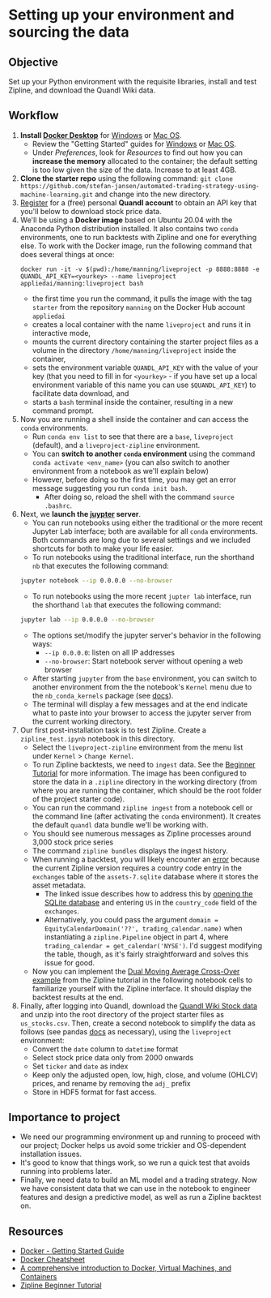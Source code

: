 # Setting up your environment and sourcing the data

## Objective

Set up your Python environment with the requisite libraries, install and test Zipline, and download the Quandl Wiki data.

## Workflow

1. **Install [Docker Desktop](https://docs.docker.com/desktop/)** for [Windows](https://docs.docker.com/docker-for-windows/install/) or [Mac OS](https://docs.docker.com/docker-for-mac/install/).
    - Review the "Getting Started" guides for [Windows](https://docs.docker.com/docker-for-windows/) or [Mac OS](https://docs.docker.com/docker-for-mac/). 
    - Under *Preferences*, look for *Resources* to find out how you can **increase the memory** allocated to the container; the default setting is too low given the size of the data. Increase to at least 4GB.
2. **Clone the starter repo** using the following command: `git clone https://github.com/stefan-jansen/automated-trading-strategy-using-machine-learning.git` and change into the new directory.
3. [Register](https://www.quandl.com/sign-up) for a (free) personal **Quandl account** to obtain an API key that you'll below to download stock price data.  
3. We'll be using a **Docker image** based on Ubuntu 20.04 with the Anaconda Python distribution installed. It also contains two `conda` environments, one to run backtests with Zipline and one for everything else. To work with the Docker image, run the following command that does several things at once:
    ```docker
   docker run -it -v $(pwd):/home/manning/liveproject -p 8888:8888 -e QUANDL_API_KEY=<yourkey> --name liveproject appliedai/manning:liveproject bash
    ```
    - the first time you run the command, it pulls the image with the tag `starter` from the repository `manning` on the Docker Hub account `appliedai` 
    - creates a local container with the name `liveproject` and runs it in interactive mode,
    - mounts the current directory containing the starter project files as a volume in the directory `/home/manning/liveproject` inside the container,
    - sets the environment variable `QUANDL_API_KEY` with the value of your key (that you need to fill in for `<yourkey>` - if you have set up a local environment variable of this name you can use `$QUANDL_API_KEY`) to facilitate data download, and
    - starts a `bash` terminal inside the container, resulting in a new command prompt.
4. Now you are running a shell inside the container and can access the `conda` environments.
    - Run `conda env list` to see that there are a `base`, `liveproject` (default), and a `liveproject-zipline` environment.
    - You can **switch to another `conda` environment** using the command `conda activate <env_name>` (you can also switch to another environment from a notebook as we'll explain below) 
    - However, before doing so the first time, you may get an error message suggesting you run `conda init bash`. 
        - After doing so, reload the shell with the command `source .bashrc`.
5. Next, we **launch the [juypter](https://jupyter.org/) server**. 
    - You can run notebooks using either the traditional or the more recent Jupyter Lab interface; both are available for all `conda` environments. Both commands are long due to several settings and we included shortcuts for both to make your life easier.
    - To run notebooks using the traditional interface, run the shorthand `nb` that executes the following command:
    ```bash
    jupyter notebook --ip 0.0.0.0 --no-browser
   ```
   - To run notebooks using the more recent `jupter lab` interface, run the shorthand `lab` that executes the following command:
    ```bash
    jupyter lab --ip 0.0.0.0 --no-browser
   ```
   - The options set/modify the jupyter server's behavior in the following ways:
        - `--ip 0.0.0.0`: listen on all IP addresses
        - `--no-browser`: Start notebook server without opening a web browser
    - After starting `jupyter` from the `base` environment, you can switch to another environment from the the notebook's `Kernel` menu due to the `nb_conda_kernels` package (see [docs](https://github.com/Anaconda-Platform/nb_conda_kernels)). 
    - The terminal will display a few messages and at the end indicate what to paste into your browser to access the jupyter server from the current working directory.
6. Our first post-installation task is to test Zipline. Create a `zipline_test.ipynb` notebook in this directory. 
    - Select the `liveproject-zipline` environment from the menu list under `Kernel` > `Change Kernel`.
    - To run Zipline backtests, we need to `ingest` data. See the [Beginner Tutorial](https://www.zipline.io/beginner-tutorial.html) for more information. The image has been configured to store the data in a `.zipline` directory in the working directory (from where you are running the container, which should be the root folder of the project starter code).
    - You can run the command `zipline ingest` from a notebook cell or the command line (after activating the `conda` environment). It creates the default `quandl` data bundle we'll be working with. 
   - You should see numerous messages as Zipline processes around 3,000 stock price series
   - The command `zipline bundles` displays the ingest history.
   - When running a backtest, you will likely encounter an [error](https://github.com/quantopian/zipline/issues/2517) because the current Zipline version requires a country code entry in the `exchanges` table of the `assets-7.sqlite` database where it stores the asset metadata. 
        - The linked issue describes how to address this by [opening the SQLite database](https://sqlitebrowser.org/dl/) and entering `US` in the `country_code` field of the `exchanges`.
        - Alternatively, you could pass the argument `domain = EquityCalendarDomain('??', trading_calendar.name)` when instantiating a `zipline.Pipeline` object in part 4, where `trading_calendar = get_calendar('NYSE')`. I'd suggest modifying the table, though, as it's fairly straightforward and solves this issue for good.
   - Now you can implement the [Dual Moving Average Cross-Over example](https://www.zipline.io/beginner-tutorial.html#access-to-previous-prices-using-history) from the Zipline tutorial in the following notebook cells to familiarize yourself with the Zipline interface. It should display the backtest results at the end.
7. Finally, after logging into Quandl, download the [Quandl Wiki Stock data](https://www.quandl.com/tables/WIKIP/WIKI-PRICES/export) and unzip into the root directory of the project starter files as `us_stocks.csv`. Then, create a second notebook to simplify the data as follows (see pandas [docs](https://pandas.pydata.org/docs/) as necessary), using the `liveproject` environment: 
    - Convert the `date` column to `datetime` format
    - Select stock price data only from 2000 onwards
    - Set `ticker` and `date` as index
    - Keep only the adjusted open, low, high, close, and volume (OHLCV) prices, and rename by removing the `adj_` prefix
    - Store in HDF5 format for fast access.  
   
## Importance to project
- We need our programming environment up and running to proceed with our project; Docker helps us avoid some trickier and OS-dependent installation issues.
- It's good to know that things work, so we run a quick test that avoids running into problems later.
- Finally, we need data to build an ML model and a trading strategy. Now we have consistent data that we can use in the notebook to engineer features and design a predictive model, as well as run a Zipline backtest on.

## Resources

- [Docker - Getting Started Guide](https://docs.docker.com/get-started/)
- [Docker Cheatsheet](https://raw.githubusercontent.com/sangam14/dockercheatsheets/master/dockercheatsheet8.png)
- [A comprehensive introduction to Docker, Virtual Machines, and Containers](https://www.freecodecamp.org/news/comprehensive-introductory-guide-to-docker-vms-and-containers-4e42a13ee103/)
- [Zipline Beginner Tutorial](https://www.zipline.io/beginner-tutorial.html#my-first-algorithm)